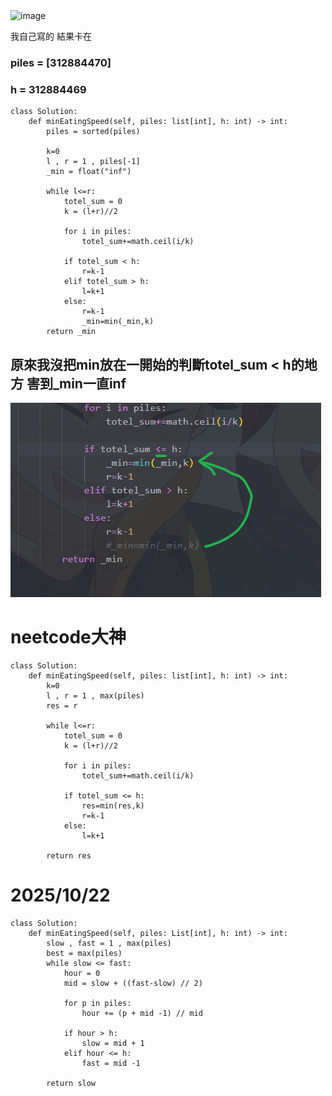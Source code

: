 <img width="913" height="657" alt="image" src="https://github.com/user-attachments/assets/87147f11-f380-4b9e-9949-1182ae300927" />

我自己寫的 結果卡在
### piles = [312884470]
### h = 312884469
```
class Solution:
    def minEatingSpeed(self, piles: list[int], h: int) -> int:
        piles = sorted(piles)

        k=0
        l , r = 1 , piles[-1]
        _min = float("inf")

        while l<=r:
            totel_sum = 0
            k = (l+r)//2
            
            for i in piles:
                totel_sum+=math.ceil(i/k)
            
            if totel_sum < h:
                r=k-1
            elif totel_sum > h:
                l=k+1
            else:
                r=k-1
                _min=min(_min,k)
        return _min

```
## 原來我沒把min放在一開始的判斷totel_sum < h的地方 害到_min一直inf
![alt text](photo/Snipaste_2024-03-31_21-21-21.png)
# neetcode大神
```
class Solution:
    def minEatingSpeed(self, piles: list[int], h: int) -> int:
        k=0
        l , r = 1 , max(piles)
        res = r

        while l<=r:
            totel_sum = 0
            k = (l+r)//2
            
            for i in piles:
                totel_sum+=math.ceil(i/k)
            
            if totel_sum <= h:
                res=min(res,k)
                r=k-1
            else:
                l=k+1
            
        return res
```

# 2025/10/22
```
class Solution:
    def minEatingSpeed(self, piles: List[int], h: int) -> int:
        slow , fast = 1 , max(piles)
        best = max(piles)
        while slow <= fast:
            hour = 0
            mid = slow + ((fast-slow) // 2)
            
            for p in piles:
                hour += (p + mid -1) // mid
            
            if hour > h:
                slow = mid + 1
            elif hour <= h:
                fast = mid -1
            
        return slow
```
